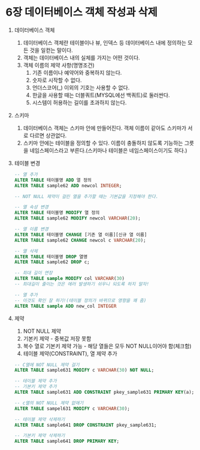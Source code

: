 # 6장 데이터베이스 객체 작성과 삭제

1. 데이터베이스 객체
    1. 데이터베이스 객체란 테이블이나 뷰, 인덱스 등 데이터베이스 내에 정의하는 모든 것을 일컫는 말이다. 
    2. 객체는 데이터베이스 내의 실체를 가지는 어떤 것이다.
    3. 객체 이름의 제약 사항(명명조건)
        1. 기존 이름이나 예약어와 중복하지 않는다.
        2. 숫자로 시작할 수 없다.
        3. 언더스코어(_) 이외의 기호는 사용할 수 없다.
        4. 한글을 사용할 때는 더블쿼트(MYSQL에선 백쿼트)로 둘러싼다.
        5. 시스템이 허용하는 길이를 초과하지 않는다.
        
2. 스키마
    1. 데이터베이스 객체는 스키마 안에 만들어진다. 객체 이름이 같아도 스키마가 서로 다르면 상관없다.
    2. 스키마 안에는 테이블을 정의할 수 있다. 이름이 충돌하지 않도록 기능하는 그릇을 네임스페이스라고 부른다.(스키마나 테이블은 네임스페이스이기도 하다.)
    
3. 테이블 변경
    
    
    ```sql
    -- 열 추가
    ALTER TABLE 테이블명 ADD 열 정의
    ALTER TABLE sample62 ADD newcol INTEGER;
    
    -- NOT NULL 제약이 걸린 열을 추가할 때는 기본값을 지정해야 한다.
    
    -- 열 속성 변경
    ALTER TABLE 테이블명 MODIFY 열 정의
    ALTER TABLE sample62 MODIFY newcol VARCHAR(20);
    
    -- 열 이름 변경
    ALTER TABLE 테이블명 CHANGE [기존 열 이름][신규 열 이름]
    ALTER TABLE sample62 CHANGE newcol c VARCHAR(20);
    
    -- 열 삭제 
    ALTER TABLE 테이블명 DROP 열명
    ALTER TABLE sample62 DROP c;
    
    -- 최대 길이 연장
    ALTER TABLE sample MODIFY col VARCHAR(30)
    -- 최대길이 줄이는 것은 에러 발생하기 쉬우니 되도록 하지 말자!
    
    -- 열 추가
    -- 이것도 확인 잘 하기!(테이블 정의가 바뀌므로 영향을 꽤 줌)
    ALTER TABLE sample ADD new_col INTEGER
    ```
    
4. 제약
    1. NOT NULL 제약
    2. 기본키 제약 - 중복값 저장 못함
    3. 복수 열로 기본키 제약 가능 - 해당 열들은 모두 NOT NULL이어야 함(체크함)
    4. 테이블 제약(CONSTRAINT), 열 제약 추가
    ```sql
    -- C열에 NOT NULL 제약 걸기
    ALTER TABLE sample631 MODIFY c VARCHAR(30) NOT NULL;

    -- 테이블 제약 추가
    -- 기본키 제약 추가
    ALTER TABLE sample631 ADD CONSTRAINT pkey_sample631 PRIMARY KEY(a);

    -- c열의 NOT NULL 제약 없애기
    ALTER TABLE sampel631 MODIFY c VARCHAR(30);

    -- 테이블 제약 삭제하기
    ALTER TABLE sample641 DROP CONSTRAINT pkey_sample631;

    -- 기본키 제약 삭제하기
    ALTER TABLE sample641 DROP PRIMARY KEY;
    ```
